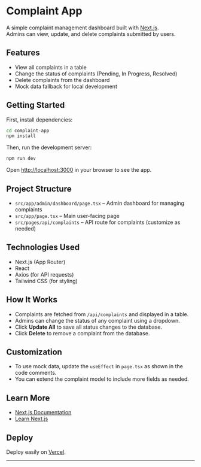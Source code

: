 # Complaint App

A simple complaint management dashboard built with [Next.js](https://nextjs.org).  
Admins can view, update, and delete complaints submitted by users.

## Features

- View all complaints in a table
- Change the status of complaints (Pending, In Progress, Resolved)
- Delete complaints from the dashboard
- Mock data fallback for local development

## Getting Started

First, install dependencies:

```bash
cd complaint-app
npm install
```

Then, run the development server:

```bash
npm run dev
```

Open [http://localhost:3000](http://localhost:3000) in your browser to see the app.

## Project Structure

- `src/app/admin/dashboard/page.tsx` – Admin dashboard for managing complaints
- `src/app/page.tsx` – Main user-facing page
- `src/pages/api/complaints` – API route for complaints (customize as needed)

## Technologies Used

- Next.js (App Router)
- React
- Axios (for API requests)
- Tailwind CSS (for styling)

## How It Works

- Complaints are fetched from `/api/complaints` and displayed in a table.
- Admins can change the status of any complaint using a dropdown.
- Click **Update All** to save all status changes to the database.
- Click **Delete** to remove a complaint from the database.

## Customization

- To use mock data, update the `useEffect` in `page.tsx` as shown in the code comments.
- You can extend the complaint model to include more fields as needed.

## Learn More

- [Next.js Documentation](https://nextjs.org/docs)
- [Learn Next.js](https://nextjs.org/learn)

## Deploy

Deploy easily on [Vercel](https://vercel.com/new?utm_medium=default-template&filter=next.js&utm_source=create-next-app&utm_campaign=create-next-app-readme).

---
